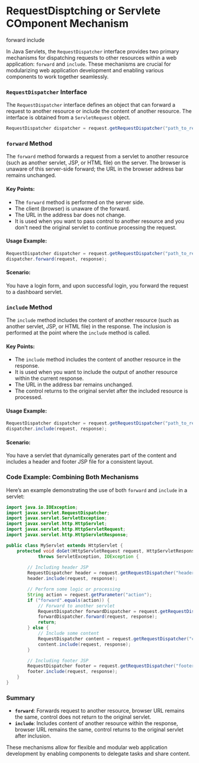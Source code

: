 # RequestDisptching or Servlete COmponent Mechanism
forward 
include

In Java Servlets, the `RequestDispatcher` interface provides two primary mechanisms for dispatching requests to other resources within a web application: `forward` and `include`. These mechanisms are crucial for modularizing web application development and enabling various components to work together seamlessly.

### `RequestDispatcher` Interface

The `RequestDispatcher` interface defines an object that can forward a request to another resource or include the content of another resource. The interface is obtained from a `ServletRequest` object.

```java
RequestDispatcher dispatcher = request.getRequestDispatcher("path_to_resource");
```

### `forward` Method

The `forward` method forwards a request from a servlet to another resource (such as another servlet, JSP, or HTML file) on the server. The browser is unaware of this server-side forward; the URL in the browser address bar remains unchanged.

#### Key Points:
- The `forward` method is performed on the server side.
- The client (browser) is unaware of the forward.
- The URL in the address bar does not change.
- It is used when you want to pass control to another resource and you don't need the original servlet to continue processing the request.

#### Usage Example:
```java
RequestDispatcher dispatcher = request.getRequestDispatcher("path_to_resource");
dispatcher.forward(request, response);
```

#### Scenario:
You have a login form, and upon successful login, you forward the request to a dashboard servlet.

### `include` Method

The `include` method includes the content of another resource (such as another servlet, JSP, or HTML file) in the response. The inclusion is performed at the point where the `include` method is called.

#### Key Points:
- The `include` method includes the content of another resource in the response.
- It is used when you want to include the output of another resource within the current response.
- The URL in the address bar remains unchanged.
- The control returns to the original servlet after the included resource is processed.

#### Usage Example:
```java
RequestDispatcher dispatcher = request.getRequestDispatcher("path_to_resource");
dispatcher.include(request, response);
```

#### Scenario:
You have a servlet that dynamically generates part of the content and includes a header and footer JSP file for a consistent layout.

### Code Example: Combining Both Mechanisms

Here’s an example demonstrating the use of both `forward` and `include` in a servlet:

```java
import java.io.IOException;
import javax.servlet.RequestDispatcher;
import javax.servlet.ServletException;
import javax.servlet.http.HttpServlet;
import javax.servlet.http.HttpServletRequest;
import javax.servlet.http.HttpServletResponse;

public class MyServlet extends HttpServlet {
    protected void doGet(HttpServletRequest request, HttpServletResponse response)
            throws ServletException, IOException {
        
        // Including header JSP
        RequestDispatcher header = request.getRequestDispatcher("header.jsp");
        header.include(request, response);

        // Perform some logic or processing
        String action = request.getParameter("action");
        if ("forward".equals(action)) {
            // Forward to another servlet
            RequestDispatcher forwardDispatcher = request.getRequestDispatcher("anotherServlet");
            forwardDispatcher.forward(request, response);
            return;
        } else {
            // Include some content
            RequestDispatcher content = request.getRequestDispatcher("content.jsp");
            content.include(request, response);
        }

        // Including footer JSP
        RequestDispatcher footer = request.getRequestDispatcher("footer.jsp");
        footer.include(request, response);
    }
}
```

### Summary

- **`forward`**: Forwards request to another resource, browser URL remains the same, control does not return to the original servlet.
- **`include`**: Includes content of another resource within the response, browser URL remains the same, control returns to the original servlet after inclusion.

These mechanisms allow for flexible and modular web application development by enabling components to delegate tasks and share content.